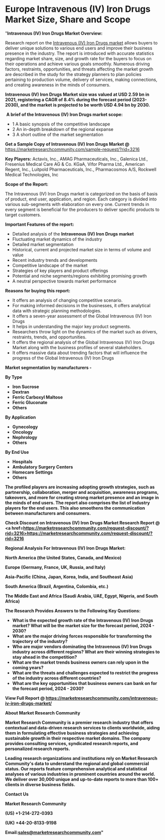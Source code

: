 # Europe Intravenous (IV) Iron Drugs Market Size, Share and Scope
"<strong>Intravenous (IV) Iron Drugs Market Overview:</strong>

Research report on the <a href=https://marketresearchcommunity.com/intravenous-iv-iron-drugs-market/>Intravenous (IV) Iron Drugs market</a> allows buyers to deliver unique solutions to various end users and improve their business presence in the industry. The report is introduced with accurate statistics regarding market share, size, and growth rate for the buyers to focus on their operations and achieve various goals smoothly. Numerous driving factors, restraints, opportunities, and threats affecting the market growth are described in the study for the strategy planners to plan policies pertaining to production volume, delivery of services, making connections, and creating awareness in the minds of consumers.

<strong>Intravenous (IV) Iron Drugs Market size was valued at USD 2.59 bn in 2021, registering a CAGR of 8.4% during the forecast period (2023-2030), and the market is projected to be worth USD 4.94 bn by 2030.</strong>

 <Strong>A brief of the Intravenous (IV) Iron Drugs market scope:</Strong>
<ul>
 <li>1  A basic synopsis of the competitive landscape</li>
 <li>2  An in-depth breakdown of the regional expanse</li>
 <li>3  A short outline of the market segmentation</li>
</ul>
<strong>Get a Sample Copy of Intravenous (IV) Iron Drugs Market @ </b></strong><a href=https://marketresearchcommunity.com/sample-request/?rid=3216><u>https://marketresearchcommunity.com/sample-request/?rid=3216</u></a>

<strong>Key Players:</strong> 
Actavis, Inc., AMAG Pharmaceuticals, Inc., Galenica Ltd., Fresenius Medical Care AG &amp; Co. KGaA, Vifor Pharma Ltd., American Regent, Inc., Luitpold Pharmaceuticals, Inc., Pharmacosmos A/S, Rockwell Medical Technologies, Inc

<strong>Scope of the Report:</strong>

The Intravenous (IV) Iron Drugs market is categorized on the basis of basis of product, end user, application, and region. Each category is divided into various sub-segments with elaboration on every one. Current trends in every segment is beneficial for the producers to deliver specific products to target customers.

<strong><b>Important Features of the report:</b></strong>
<ul>
  <li>Detailed analysis of the <strong><b>Intravenous (IV) Iron Drugs </b></strong><strong><b>market</b></strong></li>
  <li>Fluctuating market dynamics of the industry</li>
  <li>Detailed market segmentation</li>
  <li>Historical, current and projected market size in terms of volume and value</li>
  <li>Recent industry trends and developments</li>
  <li>Competitive landscape of the market</li>
  <li>Strategies of key players and product offerings</li>
  <li>Potential and niche segments/regions exhibiting promising growth</li>
  <li>A neutral perspective towards market performance</li>
</ul>
<strong><b>Reasons for buying this report:</b></strong>
<ul>
  <li>It offers an analysis of changing competitive scenario.</li>
  <li>For making informed decisions in the businesses, it offers analytical data with strategic planning methodologies.</li>
  <li>It offers a seven-year assessment of the Global Intravenous (IV) Iron Drugs</li>
  <li>It helps in understanding the major key product segments.</li>
  <li>Researchers throw light on the dynamics of the market such as drivers, restraints, trends, and opportunities.</li>
  <li>It offers the regional analysis of the Global Intravenous (IV) Iron Drugs Market along with the business profiles of several stakeholders.</li>
  <li>It offers massive data about trending factors that will influence the progress of the Global Intravenous (IV) Iron Drugs</li>
</ul>

<strong>Market segmentation by manufacturers -</strong>


<strong><strong>By Type</strong></h4>
<ul>
 	<li>Iron Sucrose</li>
 	<li>Dextran</li>
 	<li>Ferric Carboxyl Maltose</li>
 	<li>Ferric Gluconate</li>
 	<li>Others</li>
</ul>
<strong><strong>By Application</strong></h4>
<ul>
 	<li>Gynecology</li>
 	<li>Oncology</li>
 	<li>Nephrology</li>
 	<li>Others</li>
</ul>
<strong><strong>By End Use</strong></h4>
<ul>
 	<li>Hospitals</li>
 	<li>Ambulatory Surgery Centers</li>
 	<li>Homecare Settings</li>
 	<li>Others</li>
</ul>

The profiled players are increasing adopting growth strategies, such as partnership, collaboration, merger and acquisition, awareness programs, takeovers, and more for creating strong market presence and an image in the minds of end users. The report also comprises the list of industry players for the end users. This also smoothens the communication between manufacturers and consumers.

<strong><b>Check Discount on Intravenous (IV) Iron Drugs Market Research Report @ </b></strong><a href=https://marketresearchcommunity.com/request-discount/?rid=3216><u>https://marketresearchcommunity.com/request-discount/?rid=3216</u></a>

<strong>Regional Analysis For Intravenous (IV) Iron Drugs Market:</strong>

<strong>North America</strong> (the United States, Canada, and Mexico)

<strong>Europe</strong> (Germany, France, UK, Russia, and Italy)

<strong>Asia-Pacific</strong> (China, Japan, Korea, India, and Southeast Asia)

<strong>South America</strong> (Brazil, Argentina, Colombia, etc.)

<strong>The Middle East and Africa</strong> (Saudi Arabia, UAE, Egypt, Nigeria, and South Africa)

<strong>The Research Provides Answers to the Following Key Questions:</strong>
<ul>
 	<li>What is the expected growth rate of the Intravenous (IV) Iron Drugs market? What will be the market size for the forecast period, 2024 - 2030?</li>
 	<li>What are the major driving forces responsible for transforming the trajectory of the industry?</li>
 	<li>Who are major vendors dominating the Intravenous (IV) Iron Drugs industry across different regions? What are their winning strategies to stay ahead in the competition?</li>
 	<li>What are the market trends business owners can rely upon in the coming years?</li>
 	<li>What are the threats and challenges expected to restrict the progress of the industry across different countries?</li>
 	<li>What are the key opportunities that business owners can bank on for the forecast period, 2024 - 2030?</li>
</ul>

<strong>View Full Report @</strong> <a href=https://marketresearchcommunity.com/intravenous-iv-iron-drugs-market/>https://marketresearchcommunity.com/intravenous-iv-iron-drugs-market/</a>

<strong>About Market Research Community</strong>

Market Research Community is a premier research industry that offers contextual and data-driven research services to clients worldwide, aiding them in formulating effective business strategies and achieving sustainable growth in their respective market domains. The company provides consulting services, syndicated research reports, and personalized research reports.

Leading research organizations and institutions rely on Market Research Community's data to understand the regional and global commercial status. Our reports feature comprehensive analytical and statistical analyses of various industries in prominent countries around the world. We deliver over 30,000 unique and up-to-date reports to more than 100+ clients in diverse business fields.

<strong>Contact Us</strong>

<strong>Market Research Community</strong>

(US) +1-214-272-0393

(UK) +44-20-8133-9198

<strong>Email:</strong>sales@marketresearchcommunity.com"

